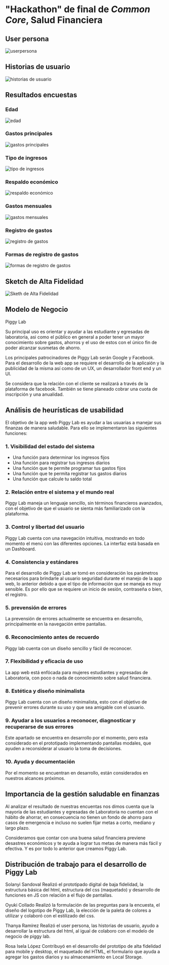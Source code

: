 # "Hackathon" de final de _Common Core_, Salud Financiera

## User persona

![userpersona](https://github.com/SolGee/MEX008-hackathon-Interna-SF/blob/master/img/user-persona.png)


## Historias de usuario
![historias de usuario](https://github.com/SolGee/MEX008-hackathon-Interna-SF/blob/master/img/user-persona-2.png)


## Resultados encuestas

### Edad

![edad](https://github.com/SolGee/MEX008-hackathon-Interna-SF/blob/master/img/Edad.png)

### Gastos principales 

![gastos principales](https://github.com/SolGee/MEX008-hackathon-Interna-SF/blob/master/img/gastos-principales.png)

### Tipo de ingresos

![tipo de ingresos](https://github.com/SolGee/MEX008-hackathon-Interna-SF/blob/master/img/tipo-ingresos.png)

### Respaldo económico

![respaldo económico](https://github.com/SolGee/MEX008-hackathon-Interna-SF/blob/master/img/respaldp-economico.png)

### Gastos mensuales

![gastos mensuales](https://github.com/SolGee/MEX008-hackathon-Interna-SF/blob/master/img/gastos-mensuales.png)

### Registro de gastos
![registro de gastos](https://github.com/SolGee/MEX008-hackathon-Interna-SF/blob/master/img/registro-gastos.png)

### Formas de registro de gastos
![formas de registro de gastos](https://github.com/SolGee/MEX008-hackathon-Interna-SF/blob/master/img/forma-registro-gastos.png)

## Sketch de Alta Fidelidad
![Sketh de Alta Fidelidad](https://xd.adobe.com/view/445dfd5f-e8ce-4c0c-515b-839f8e193e03-326c/screen/57b1bd94-4291-46a9-93aa-6950acedc90c/pantalla-1-5?fullscreen&hints=off)

## Modelo de Negocio
Piggy Lab

Su principal uso es orientar y ayudar a las estudiante y egresadas de laboratoria, asi como el público en general a poder tener un mayor conocimiento sobre gastos, ahorros y el uso de estos con el único fin de poder alcanzar susmetas de ahorro.

Los principales patrocinadores de Piggy Lab serán Google y Facebook.
Para el desarrollo de la web app se requiere el desarrollo de la aplicaión y la publicidad de la misma así como de un UX, un desarrollador front end y un UI.

Se considera que la relación con el cliente se realizará a través de la plataforma de facebook. También se tiene planeado cobrar una cuota de inscripción y una anualidad.

## Análisis de heurísticas de usabilidad 
El objetivo de la app web Piggy Lab es ayudar a las usuarias a manejar sus finanzas de manera saludable. Para ello se implementaron las siguientes funciones: 

### 1. Visibilidad del estado del sistema
* Una función para determinar los ingresos fijos
* Una función para registrar tus ingresos diarios
* Una función que te permite programar tus gastos fijos
* Una función que te permita registrar tus gastos diarios
* Una función que calcule tu saldo total 

### 2. Relación entre el sistema y el mundo real 
Piggy Lab maneja un lenguaje sencillo, sin términos financieros avanzados, con el objetivo de que el usuario se sienta más familiarizado con la plataforma.

### 3. Control y libertad del usuario
Piggy Lab cuenta con una navegación intuitiva, mostrando en todo momento el menú con las diferentes opciones. La interfaz está basada en un Dashboard.

### 4. Consistencia y estándares
Para el desarrollo de Piggy Lab se tomó en consideración los parámetros necesarios para brindarle al usuario seguridad durante el manejo de la app web, lo anterior debido a que el tipo de información que se maneja es muy sensible. Es por ello que se requiere un inicio de sesión, contraseña o bien, el registro.  

### 5. prevensión de errores
La prevensión de errores actualmente se encuentra en desarrollo, principalmente en la navegación entre pantallas. 

### 6. Reconocimiento antes de recuerdo 
Piggy lab cuenta con un diseño sencillo y fácil de reconocer.

### 7. Flexibilidad y eficacia de uso
La app web está enfócada para mujeres estudiantes y egresadas de Laboratoria, con poco o nada de conocimiento sobre salud financiera. 

### 8. Estética y diseño minimalista
Piggy Lab cuenta con un diseño minimalista, esto con el objetivo de prevenir errores durante su uso y que sea amigable con el usuario.

### 9. Ayudar a los usuarios a reconocer, diagnosticar y recuperarse de sus errores
Este apartado se encuentra en desarrollo por el momento, pero esta considerado en el prototipado implementando pantallas modales, que ayuden a reconsiderar al usuario la toma de decisiones.

### 10. Ayuda y documentación 
Por el momento se encuentran en desarrollo, están considerados en nuestros alcances próximos. 


## Importancia de la gestión saludable en finanzas
Al analizar el resultado de nuestras encuentas nos dimos cuenta que la mayoría de las estudiantes y egresadas de Laboratoria no cuentan con el hábito de ahorrar, en consecuencia no tienen un fondo de ahorro para casos de emergencia e incluso no suelen fijar metas a corto, mediano y largo plazo. 

Consideramos que contar con una buena salud financiera previene desastres económicos y te ayuda a lograr tus metas de manera más fácil y efectiva. Y es por todo lo anterior que creamos Piggy Lab. 

## Distribución de trabajo para el desarrollo de Piggy Lab

Solanyi Sandoval
Realizó el prototipado digital de baja fidelidad, la estructura básica del html, estructura del css (maquetado) y desarrollo de funciones en JS con relación a el flujo de pantallas.

Oyuki Collado
Realizó la formulación de las preguntas para la encuesta, el diseño del logotipo de Piggy Lab, la elección de la paleta de colores a utilizar y colaboró con el estilizado del css.

Thanya Ramírez 
Realizó el user persona, las historias de usuario, ayudo a desarrollar la estructura del html, al igual de colaboro con el modelo de negocio de piggy lab.

Rosa Isela López
Contribuyó en el desarrollo del prototipo de alta fidelidad para mobile y desktop, el maquetado del HTML, el formulario que ayuda a agregar los gastos diarios y su almacenamiento en Local Storage. 
